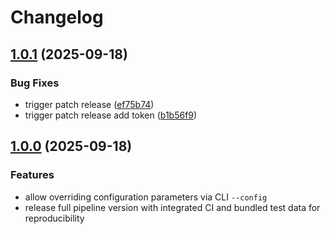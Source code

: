 # Changelog

## [1.0.1](https://github.com/benson1231/snakemake-rnaseq/compare/v1.0.0...v1.0.1) (2025-09-18)


### Bug Fixes

* trigger patch release ([ef75b74](https://github.com/benson1231/snakemake-rnaseq/commit/ef75b74b4fe0eb4c02ae617b296ba9ee3de3eac3))
* trigger patch release add token ([b1b56f9](https://github.com/benson1231/snakemake-rnaseq/commit/b1b56f90d50960c4c804234a5aabbbe94283c44c))

## [1.0.0](https://github.com/snakemake-workflows/rna-seq-star-deseq2/compare/v3.1.0...v3.2.0) (2025-09-18)


### Features

* allow overriding configuration parameters via CLI `--config`
* release full pipeline version with integrated CI and bundled test data for reproducibility
